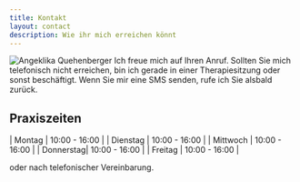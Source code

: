 ```yaml
---
title: Kontakt
layout: contact
description: Wie ihr mich erreichen könnt
---
```


![Angeklika Quehenberger](../images/photos/H060469.jpg)
 Ich freue mich auf Ihren Anruf. Sollten Sie mich telefonisch nicht erreichen, bin ich gerade in einer Therapiesitzung oder sonst beschäftigt. Wenn Sie mir eine SMS senden, rufe ich Sie alsbald zurück.

## Praxiszeiten

| Montag    | 10:00 - 16:00    |
| Dienstag  | 10:00 - 16:00    |
| Mittwoch  | 10:00 - 16:00    |
| Donnerstag| 10:00 - 16:00    |
| Freitag   | 10:00 - 16:00    |

oder nach telefonischer Vereinbarung.

